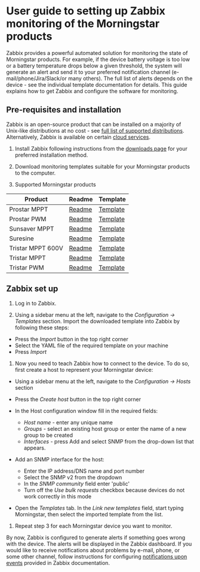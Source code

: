# User guide to setting up Zabbix monitoring of the Morningstar products

Zabbix provides a powerful automated solution for monitoring the state of Morningstar products. For example, if the device battery voltage is too low or a battery temperature drops below a given threshold, the system will generate an alert and send it to your preferred notification channel (e-mail/phone/Jira/Slack/or many others). The full list of alerts depends on the device - see the individual template documentation for details. This guide explains how to get Zabbix and configure the software for monitoring.

## Pre-requisites and installation

Zabbix is an open-source product that can be installed on a majority of Unix-like distributions at no cost  - see [full list of supported distributions](https://www.zabbix.com/download). Alternatively, Zabbix is available on certain [cloud services](https://www.zabbix.com/cloud_images).

1. Install Zabbix following instructions from the [downloads page](https://www.zabbix.com/download) for your preferred installation method.  

2. Download monitoring templates suitable for your Morningstar products to the computer.

3. Supported Morningstar products

| Product | Readme | Template |
|---|---|---|
| Prostar MPPT | [Readme](morningstar_prostar_mppt_snmp/README.md) | [Template](morningstar_prostar_mppt_snmp/template_net_morningstar_prostar_mppt_snmp.yaml) |
| Prostar PWM | [Readme](morningstar_prostar_pwm_snmp/README.md) | [Template](morningstar_prostar_pwm_snmp/template_net_morningstar_prostar_pwm_snmp.yaml) |
| Sunsaver MPPT | [Readme](morningstar_sunsaver_mppt_snmp/README.md) | [Template](morningstar_sunsaver_mppt_snmp/template_net_morningstar_sunsaver_mppt_snmp.yaml) |
| Suresine | [Readme](morningstar_suresine_snmp/README.md) | [Template](morningstar_suresine_snmp/template_net_morningstar_suresine_snmp.yaml) |
| Tristar MPPT 600V | [Readme](morningstar_tristar_mppt_600V_snmp/README.md) | [Template](morningstar_tristar_mppt_600V_snmp/template_net_morningstar_tristar_mppt_600V_snmp.yaml) |
| Tristar MPPT | [Readme](morningstar_tristar_mppt_snmp/README.md) | [Template](morningstar_tristar_mppt_snmp/template_net_morningstar_tristar_mppt_snmp.yaml) |
| Tristar PWM | [Readme](morningstar_tristar_pwm_snmp/README.md) | [Template](morningstar_tristar_pwm_snmp/template_net_morningstar_tristar_pwm_snmp.yaml) |

## Zabbix set up

1. Log in to Zabbix.

1. Using a sidebar menu at the left, navigate to the *Configuration -> Templates* section.
Import the downloaded template into Zabbix by following these steps:

- Press the *Import* button in the top right corner
- Select the YAML file of the required template on your machine
- Press *Import*

1. Now you need to teach Zabbix how to connect to the device.
To do so, first create a host to represent your Morningstar device:

- Using a sidebar menu at the left, navigate to the _Configuration -> Hosts_ section
- Press the *Create host* button in the top right corner
- In the Host configuration window fill in the required fields:

  - *Host name* -  enter any unique name
  - *Groups* - select an existing host group or enter the name of a new group to be created
  - *Interfaces* - press Add and select SNMP from the drop-down list that appears.

- Add an SNMP interface for the host:
  - Enter the IP address/DNS name and port number
  - Select the SNMP v2 from the dropdown
  - In the *SNMP community* field enter 'public'
  - Turn off the *Use bulk requests* checkbox because devices do not work correctly in this mode
- Open the *Templates* tab. In the *Link new templates* field, start typing Morningstar, then select the imported template from the list.

1. Repeat step 3 for each Morningstar device you want to monitor.

By now, Zabbix is configured to generate alerts if something goes wrong with the device. The alerts will be displayed in the Zabbix dashboard. If you would like to receive notifications about problems by e-mail, phone, or some other channel, follow instructions for configuring [notifications upon events](https://www.zabbix.com/documentation/7.2/manual/config/notifications) provided in Zabbix documentation.
